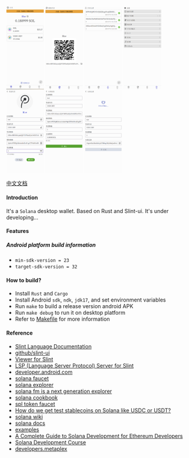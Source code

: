 <div style="display: flex, margin: 8px">
    <img src="./screenshot/1.png" width="100"/>
    <img src="./screenshot/2.png" width="100"/>
    <img src="./screenshot/3.png" width="100"/>
    <img src="./screenshot/4.png" width="100"/>
    <img src="./screenshot/5.png" width="100"/>
    <img src="./screenshot/6.png" width="100"/>
    <img src="./screenshot/7.png" width="100"/>
</div>

[中文文档](./README.zh-CN.md)

#### Introduction
It's a `Solana` desktop wallet. Based on Rust and Slint-ui. It's under developing...

#### Features

##### Android platform build information
- `min-sdk-version = 23`
- `target-sdk-version = 32`

#### How to build?
- Install `Rust` and `Cargo`
- Install Android `sdk`, `ndk`, `jdk17`, and set environment variables
- Run `make` to build a release version android APK
- Run `make debug` to run it on desktop platform
- Refer to [Makefile](./Makefile) for more information

#### Reference
- [Slint Language Documentation](https://slint-ui.com/releases/1.0.0/docs/slint/)
- [github/slint-ui](https://github.com/slint-ui/slint)
- [Viewer for Slint](https://github.com/slint-ui/slint/tree/master/tools/viewer)
- [LSP (Language Server Protocol) Server for Slint](https://github.com/slint-ui/slint/tree/master/tools/lsp)
- [developer.android.com](https://developer.android.com/guide)
- [solana faucet](https://faucet.solana.com/)
- [solana explorer](https://explorer.solana.com/?cluster=testnet)
- [solana fm is a next generation explorer](https://solana.fm/)
- [solana cookbook](https://solanacookbook.com/#contributing)
- [spl token faucet](https://spl-token-faucet.com/?token-name=USDC-Dev)
- [How do we get test stablecoins on Solana like USDC or USDT?](https://solana.stackexchange.com/questions/1513/how-do-we-get-test-stablecoins-on-solana-like-usdc-or-usdt)
- [solana wiki](https://solana.wiki/)
- [solana docs](https://solana.com/docs)
- [examples](https://github.com/solana-developers/program-examples)
- [A Complete Guide to Solana Development for Ethereum Developers](https://solana.com/developers/evm-to-svm/complete-guide)
- [Solana Development Course](https://www.soldev.app/course)
- [developers.metaplex](https://developers.metaplex.com/token-metadata)
